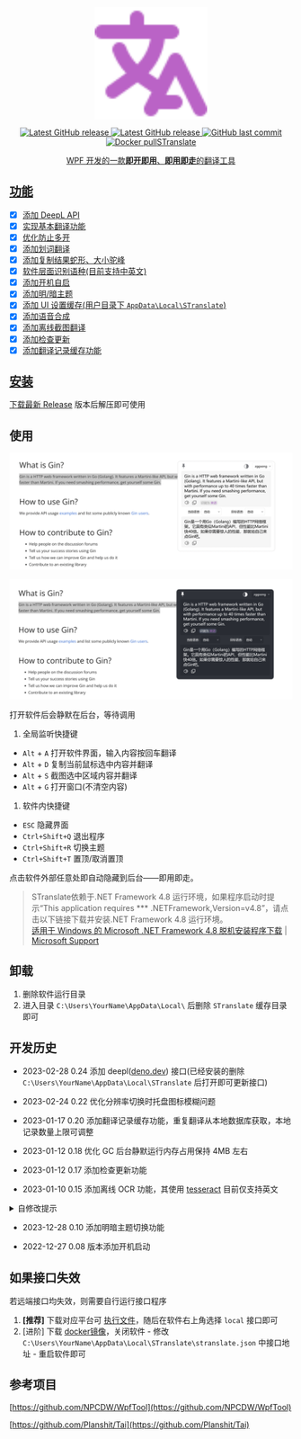 <p align="center">
<a href="https://github.com/zggsong/STranslate" target="_blank">
<img align="center" alt="STranslate" width="200" src="./translate.svg" />
</a>
</p>
<p align="center">
<a href="https://github.com/ZGGSONG/STranslate/blob/main/LICENSE" target="_self">
 <img alt="Latest GitHub release" src="https://img.shields.io/github/license/ZGGSONG/STranslate" />
</a>
<a href="https://github.com/ZGGSONG/STranslate/releases/latest" target="_blank">
 <img alt="Latest GitHub release" src="https://img.shields.io/github/release/ZGGSONG/STranslate.svg" />
</a>
<a href="https://github.com/ZGGSONG/STranslate" target="_self">
 <img alt="GitHub last commit" src="https://img.shields.io/github/last-commit/ZGGSONG/STranslate" />
</a>
<a href="https://hub.docker.com/r/zggsong/translate">
  <img alt="Docker pull" src="https://img.shields.io/docker/pulls/zggsong/translate>
</a>
</p>
<h1 align="center">STranslate</h1>

<p align="center">WPF 开发的一款<strong>即开即用</strong>、<strong>即用即走</strong>的翻译工具</p>


## 功能

- [x] 添加 DeepL API
- [x] 实现基本翻译功能
- [x] 优化防止多开
- [x] 添加划词翻译
- [x] 添加复制结果蛇形、大小驼峰
- [x] 软件层面识别语种(目前支持中英文)
- [x] 添加开机自启
- [x] 添加明/暗主题
- [x] 添加 UI 设置缓存(用户目录下 `AppData\Local\STranslate`)
- [x] 添加语音合成
- [x] 添加离线截图翻译
- [x] 添加检查更新
- [x] 添加翻译记录缓存功能

## 安装

下载最新 [Release](https://github.com/ZGGSONG/STranslate/releases) 版本后解压即可使用

## 使用

![previews](./example.png)

![previews_dark](./example_dark.png)

打开软件后会静默在后台，等待调用

1. 全局监听快捷键
- `Alt` + `A` 打开软件界面，输入内容按回车翻译
- `Alt` + `D` 复制当前鼠标选中内容并翻译
- `Alt` + `S` 截图选中区域内容并翻译
- `Alt` + `G` 打开窗口(不清空内容)

1. 软件内快捷键
- `ESC` 隐藏界面
- `Ctrl+Shift+Q` 退出程序
- `Ctrl+Shift+R` 切换主题
- `Ctrl+Shift+T` 置顶/取消置顶

点击软件外部任意处即自动隐藏到后台——即用即走。


> STranslate依赖于.NET Framework 4.8 运行环境，如果程序启动时提示“This application requires *** .NETFramework,Version=v4.8”，请点击以下链接下载并安装.NET Framework 4.8 运行环境。  
> [适用于 Windows 的 Microsoft .NET Framework 4.8 脱机安装程序下载](https://download.visualstudio.microsoft.com/download/pr/2d6bb6b2-226a-4baa-bdec-798822606ff1/8494001c276a4b96804cde7829c04d7f/ndp48-x86-x64-allos-enu.exe) | [Microsoft Support](https://support.microsoft.com/zh-cn/topic/%E9%80%82%E7%94%A8%E4%BA%8E-windows-%E7%9A%84-microsoft-net-framework-4-8-%E8%84%B1%E6%9C%BA%E5%AE%89%E8%A3%85%E7%A8%8B%E5%BA%8F-9d23f658-3b97-68ab-d013-aa3c3e7495e0)

## 卸载

1. 删除软件运行目录
2. 进入目录 `C:\Users\YourName\AppData\Local\` 后删除 `STranslate` 缓存目录即可

## 开发历史

- 2023-02-28 0.24 添加 deepl([deno.dev](deno.dev)) 接口(已经安装的删除 `C:\Users\YourName\AppData\Local\STranslate` 后打开即可更新接口)

- 2023-02-24 0.22 优化分辨率切换时托盘图标模糊问题

- 2023-01-17 0.20 添加翻译记录缓存功能，重复翻译从本地数据库获取，本地记录数量上限可调整

- 2023-01-12 0.18 优化 GC 后台静默运行内存占用保持 4MB 左右

- 2023-01-12 0.17 添加检查更新功能

- 2023-01-10 0.15 添加离线 OCR 功能，其使用 [tesseract](https://github.com/tesseract-ocr/tesseract) 目前仅支持英文

<details>
  <summary>自修改提示</summary>

有经验者可自行下载 [语言包](https://github.com/tesseract-ocr/tessdata) 至 `tessdata` 目录后修改 `Util`中`TesseractGetText`方法即可

```C#
public static string TesseractGetText(Bitmap bmp)
{
	try
	{
		using (var engine = new TesseractEngine(@"./tessdata", "eng", EngineMode.Default))
		//using (var engine = new TesseractEngine(@"./tessdata", "chi_sim", EngineMode.Default))
		{
			using(var pix = PixConverter.ToPix(bmp))
			{
				using (var page = engine.Process(pix))
				{
					return page.GetText();
				}
			}
		}
	}
	catch (Exception ex)
	{
		throw ex;
	}
}
```
</details>

- 2023-12-28 0.10 添加明暗主题切换功能

- 2022-12-27 0.08 版本添加开机启动

## 如果接口失效

若远端接口均失效，则需要自行运行接口程序
1. **[推荐]** 下载对应平台可 [执行文件](https://github.com/ZGGSONG/STranslate/releases/tag/0.01)，随后在软件右上角选择 `local` 接口即可
2. [进阶] 下载 [docker镜像](https://hub.docker.com/r/zggsong/translate)，关闭软件 - 修改 `C:\Users\YourName\AppData\Local\STranslate\stranslate.json` 中接口地址 - 重启软件即可

## 参考项目

[https://github.com/NPCDW/WpfTool](https://github.com/NPCDW/WpfTool)  

[https://github.com/Planshit/Tai](https://github.com/Planshit/Tai)
